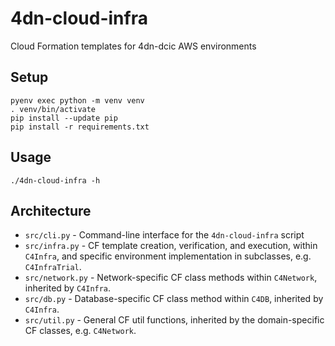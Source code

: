 # 4dn-cloud-infra
Cloud Formation templates for 4dn-dcic AWS environments

## Setup

```
pyenv exec python -m venv venv
. venv/bin/activate
pip install --update pip
pip install -r requirements.txt
```

## Usage

`./4dn-cloud-infra -h`

## Architecture

* `src/cli.py` - Command-line interface for the `4dn-cloud-infra` script
* `src/infra.py` - CF template creation, verification, and execution, within `C4Infra`,
   and specific environment implementation in subclasses, e.g. `C4InfraTrial`.
* `src/network.py` - Network-specific CF class methods within `C4Network`, inherited by `C4Infra`.
* `src/db.py` - Database-specific CF class method within `C4DB`, inherited by `C4Infra`.
* `src/util.py` - General CF util functions, inherited by the domain-specific CF classes, e.g. `C4Network`.
